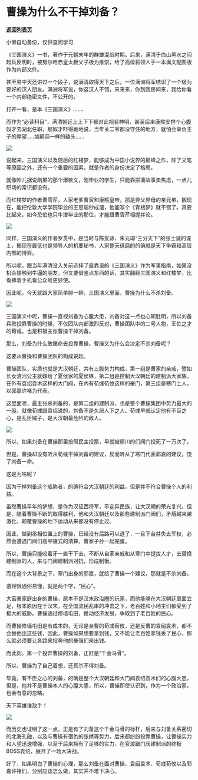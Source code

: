 # 曹操为什么不干掉刘备？

[**返回列表页**](/gzh/政事堂2019)

小懒自动备份，仅供查阅学习

  

《三国演义》一书，著作于元朝末年的群雄混战时期。后来，满清于白山黑水之间起兵反明时，被努尔哈赤皇太极父子极为推崇，给了高级将领人手一本满文配图版作为内部文件。  

  

甚至易中天还讲过一个段子，说满清取得天下之后，一位满洲将军结识了一个极为要好的汉人朋友。满洲将军说，你这汉人不错，来来来，你到我房间来，我给你看一个内部绝密文件，不公开的。

  

打开一看，是本《三国演义》.......

  

而作为“必读科目”，满清朝廷上上下下都对此视若神明，甚至后来康熙安排个心腹奴才去湖北任职，那奴才吓得跪地说，当年关二爷都没守住的地方，就怕会辜负主子的厚望.....如颠蒜一样的磕头......

  

![](https://mmbiz.qpic.cn/mmbiz_jpg/rxhS23yu8cMdAyzJjREs8vcNdR5TMQiaCMBraTH94dKibzuFnVoF6KVulERsq0S3spLJ0Zia1osWF121Eediaxcia6Q/640?wx_fmt=jpeg)

  

说起来，三国演义以及随后的红楼梦，能够成为中国小说界的巅峰之作，除了文笔等原因之外，还有一个重要的因素，就是作者的身份决定了格局。

  

就像昨儿据说刷屏的那个爆款文，刚毕业的学生，只能靠拼凑故事卖焦虑，一点儿职场的常识都没有。

  

而红楼梦的作者曹雪芹，人家老爹曹寅和康熙皇帝，那是异父异母的亲兄弟，搁现在，能把伦敦大学学院毕业的王思聪秒成渣，他能写个《青楼梦》就不错了。真要比起来，如今恐怕也只牛津毕业的那位，才能跟曹雪芹相提并论。

  

![](https://mmbiz.qpic.cn/mmbiz_jpg/rxhS23yu8cMdAyzJjREs8vcNdR5TMQiaCsZMY0fdU1Uko1k0fB6AlJuJgejV476XOrxbIEfOeiaMvlebAxGW3Rjg/640?wx_fmt=jpeg)

  

同样，三国演义的作者罗贯中，是当时与陈友谅、朱元璋“三分天下”的张士诚的谋士，搁现在最低也是领导人的机要秘书，人家整天琢磨的的确就是天下争霸和高层内部的博弈。

  

所以呢，跟当年满清没入关前选择了最靠谱的《三国演义》作为军事指南，如果没机会接触到牛逼的朋友，但又要借鉴点东西的话，其实翻翻三国演义和红楼梦，比看捧着手机看公众号更好使。

  

因此呢，今天就跟大家简单聊一聊，三国演义里面，曹操为什么不杀刘备。  

  

![](https://mmbiz.qpic.cn/mmbiz_jpg/rxhS23yu8cMdAyzJjREs8vcNdR5TMQiaCqlUf8ZX0Q0LbtruOLONSGy9GDAtCan1qEq0B9LShxUgyic5a05AWHkw/640?wx_fmt=jpeg)

  

三国演义中呢，曹操一直视刘备为心腹大患，刘备对这一点也心知肚明，所以刘备兵败投靠曹操的时候，不仅团队内部激烈反对，曹操团队中的二号人物，王佐之才的荀彧，也是积极主张曹操干掉刘备。

  

那么，刘备为什么敢赌命去投靠曹操，曹操又为什么会决定不杀刘备呢？

  

这要从曹操和曹操团队的构成说起。

  

曹操团队，实质也就是大汉朝廷，共有三股势力构成，第一组是曹家的亲戚，譬如长女清河公主就嫁给了夏侯家的夏侯楙，第二组是控制大汉朝廷的建制派大家族，在外有袁绍袁术这样的大门阀，在内有荀彧荀攸这样的豪门，第三组是寒门士人，以郭嘉许褚为代表。

  

这里面呢，最主张杀刘备的，是第二组的建制派，也是整个曹操集团中势力最大的一股。就像荀彧跟袁绍说的，刘备不是久居人下之人。荀彧早就认定他有不臣之心，是乱臣贼子，是大汉朝最危险的敌人。

  

![](https://mmbiz.qpic.cn/mmbiz_png/rxhS23yu8cMdAyzJjREs8vcNdR5TMQiaCuezJ8jCeibQibfZUmVjX9iaORLdcRySIflniacpSW1ExvdAoSsEbtiaGzdw/640?wx_fmt=png)

  

所以，如果刘备在曹操那里按照民主投票，早就被颍川的们阀门投死了一万次了。

  

但是，曹操却没有听从荀彧干掉刘备的建议，反而听从了寒门代表郭嘉的建议，饶了刘备一命。

  

这是为啥呢？

  

因为干掉刘备这个威胁者，的确符合大汉朝廷的利益，但是并不符合曹操个人的利益。

  

虽然曹操早年的梦想，是作为汉征西将军，平定异民族，让大汉朝的荣光复兴。但是，随着曹操不断的取得胜利，他和大汉朝廷以及那些建制派门阀们，矛盾越来越激化，颠覆曹操的地下运动从来都没有停止过。

  

因此，做到丞相位置上的曹操，已经没有后路可以退了，一旦下台并失去军权，必然会遭遇门阀们高平陵式的清算，曹家子孙一起完蛋。

  

所以，曹操只能咬着牙一直干下去。不断从自家亲戚和从寒门中提拔人才，去替换建制派的人，来与门阀建制派对抗，形成制衡。

  

而在这个大背景之下，寒门出身的郭嘉，就给了曹操一个建议，那就是不杀刘备。

  

道理很通俗易懂，就是两个字，“民心”。

  

大富豪家庭出身的曹操，原本不是汉末政治圈的玩家，而他能够在大汉朝廷里面立足，根本原因在于汉末，在全国流民乱串的冲击之下，老百姓和小地主们都受到了极大的威胁。曹操通过修墙屯田，推动经济发展，争取到了老百姓的民心。

  

而曹操修墙屯田是有成本的，无论是亲曹的荀彧荀攸，还是反曹的袁绍袁术，都不会替他出这些钱，因此，曹操如果想要拿到钱，又不能让老百姓拿钱丢了民心，那么就必须要让各路来投奔他的豪强们来出钱。

  

而此刻，第一个投奔曹操的刘备，正好是“千金马骨”。

  

所以，曹操为了自己着想，还真杀不得刘备。

  

毕竟，有不臣之心的刘备，的确是整个大汉朝廷和大门阀袁绍袁术们的心腹大患，但是，他并不是曹操本人的心腹大患，所以，曹操即使认识到，作为一个政治家，也会有意的忽略。

  

天下英雄谁敌手！

![](https://mmbiz.qpic.cn/mmbiz_jpg/rxhS23yu8cMdAyzJjREs8vcNdR5TMQiaCTLgK0H5p2jLeAkyNHPerLwB1KFqfq4dYfpKjVxFqkYE9iahaZWzZicsQ/640?wx_fmt=jpeg)

  

而历史也证明了这一点，正是有了刘备这个千金马骨的标杆，后来与刘备关系密切的北海孔融，以及与曹操有宿仇的张绣等势力，后来都纷纷投靠曹操，让曹操实力和人望迅速增强，以至于后来拥有了足够的实力，在官渡跟门阀建制派的终极BOSS袁绍，展开了一场大决战。

  

好了，如果明白了曹操的心理，那么刘备在面对曹操、袁绍袁术、荀彧荀攸以及郭嘉许褚们，分别应该怎么做，其实并不难下决心。

